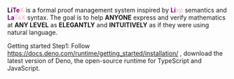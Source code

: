 <strong>Li<span style="color:purple;">Te</span><span style="color:pink;">X</span></strong> is a formal proof management system inspired by <strong><span style="color:purple;">Li</span><span style="color:pink;">sp</span></strong> semantics and <strong><span style="color:purple;">La</span><span style="color:pink;">TeX</span></strong> syntax. The goal is to help <strong>ANYONE</strong> express and verify mathematics at <strong>ANY LEVEL</strong> as <strong>ELEGANTLY</strong> and <strong>INTUITIVELY</strong> as if they were using natural language.

Getting started
Step1: Follow https://docs.deno.com/runtime/getting_started/installation/ , download the latest version of Deno, the open-source runtime for TypeScript and JavaScript.
